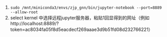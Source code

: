 1. `sudo /mnt/miniconda3/envs/zjp_gnn/bin/jupyter-notebook --port=8889 --allow-root`
2. select kernel 中选择远程jupyter服务器，粘贴1回显得到的网址（例如http://localhost:8889/?token=ac8034fa05f8d5eacdecf269aaae3d9b51fd08d232766221）